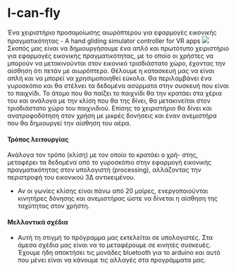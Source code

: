 # I-can-fly
Ένα χειριστήριο προσομοίωσης αιωρόπτερου για εφαρμογές εικονικής πραγματικότητας - A hand gliding simulator controller for VR apps
![](https://lh3.googleusercontent.com/CeLO4tpRTV1cCK0YL6izEd9Gp0hWedJVPkn512x8nMOrvwS1hmE77vuQxTQl5lZphpz2VtWx_fnX3WwFXyUaKo8hJ4BwKog4psMm_EuQrCx44S5NHU0jM98lqwQELeFrhtV7ixbupDIYTlPpf7jNkVDQLEedPjsUPQL1qprQEKR6UuHV3SOStCOhKOB1PSjTXNx0IHubP8tYXjYqm_lBubu7ljUn0T5DXgCGbls8qSfMiPwkmHibNcflUhAZGKp7pjAnv-faGHZegemC1bUBRE_TGuFJguoyRXudQiFmv1HPy5qPJ3LYQoh1VUx_X9jeTq6Zu4o9drPAvjrWLXg7bMVQHsYFUpDKGgTF8xno_m9we9VLwxD0z1tWbMRrlLg27tQ3L_0-uZ-Wda5iiaxLDptipe90ntDgImqjPLIIue1O_TtilUYFYcNw2I9sO1elk-Cei5WJYHSmxpukoPRCQ7lYG-pqtrnSdBgcwlhhF3tZ_9LT26XezKTv_I-C56WLY5OXy_lsNKUw-F0mszspwtmI-CBHvkz9vwrvUiuIICmsgy3chKe-SaxamcF6-zqf8SyOCaQWRqV6bWPgRLoSoD0hUuj3ycz08Yjldpj3wtQcdxIv2ZRz4t2T7e9qtg9p5vV7tFZYTJOkE8EVhpkpS20BBbNBeX0=w1448-h969-no)
Σκοπός μας είναι να δημιουργήσουμε ένα απλό και πρωτότυπο χειριστήριο για εφαρμογές εικονικής πραγματικότητας, με το οποίο οι χρήστες να μπορούν να μετακινούνται στον εικονικό τρισδιάστατο χώρο, έχοντας την αίσθηση ότι πετάν με αιωρόπτερο. Θέλουμε η κατασκευή μας να είναι απλή και να μπορεί να χρησιμοποιηθεί εύκολα. Θα περιλαμβάνει ένα γυροσκόπιο και θα στέλνει τα δεδομένα ασύρματα στην συσκευή που είναι το παιχνίδι. Το άτομο που θα παίζει το παιχνίδι θα την κρατάει στα χέρια του και ανάλογα με την κλίση που θα της δίνει, θα μετακινείται στον τρισδιάστατο χώρο του παιχνιδιού. Επίσης το χειριστήριο θα δίνει και ανατροφοδότηση στον χρήση με μικρές δονήσεις και έναν ανεμιστήρα που θα δημιουργεί την αίσθηση του αέρα.

#### Τρόπος λειτουργίας
Ανάλογα τον τρόπο (κλίση) με τον οποίο το κρατάει ο χρή- στης, μεταφέρει τα δεδομένα από το γυροσκόπιο στην εφαρμογή εικονικής πραγματικότητας στον υπολογιστή (processing), αλλάζοντας την περιστροφή του εικονικού 3Δ αντικειμένου.
- Αν οι γωνίες κλίσης είναι πάνω από 20 μοίρες, ενεργοποιούνται κινητήρες δόνησης και ανεμιστήρας ώστε να δίνεται η αίσθηση της ταχύτητας στον χρήστη.
#### Μελλοντικά σχέδια
- Αυτή τη στιγμή το πρόγραμμα μας εκτελείται σε υπολογιστές. Στα άμεσα σχέδια μας είναι να το μεταφέρουμε σε κινητές συσκευές. Έχουμε ήδη αποκτήσει τις μονάδες bluetooth για το arduino και αυτό που μένει είναι να κάνουμε τις αλλαγές στα προγράμματα μας.
